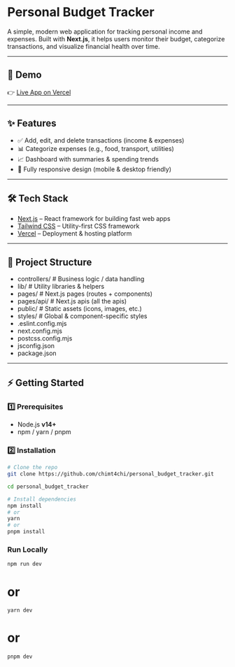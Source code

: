 # Personal Budget Tracker

A simple, modern web application for tracking personal income and expenses. Built with **Next.js**, it helps users monitor their budget, categorize transactions, and visualize financial health over time.

---

## 🚀 Demo

👉 [Live App on Vercel](https://personal-budget-tracker-gilt.vercel.app)

---

## ✨ Features

- ✅ Add, edit, and delete transactions (income & expenses)  
- 📊 Categorize expenses (e.g., food, transport, utilities)  
- 📈 Dashboard with summaries & spending trends  
- 📱 Fully responsive design (mobile & desktop friendly)  

---

## 🛠️ Tech Stack

- [Next.js](https://nextjs.org/) – React framework for building fast web apps  
- [Tailwind CSS](https://tailwindcss.com/) – Utility-first CSS framework  
- [Vercel](https://vercel.com/) – Deployment & hosting platform  

---

## 📂 Project Structure

- controllers/ # Business logic / data handling
- lib/ # Utility libraries & helpers
- pages/ # Next.js pages (routes + components)
- pages/api/ # Next.js apis (all the apis)
- public/ # Static assets (icons, images, etc.)
- styles/ # Global & component-specific styles
- .eslint.config.mjs
- next.config.mjs
- postcss.config.mjs
- jsconfig.json
- package.json

---

## ⚡ Getting Started

### 1️⃣ Prerequisites

- Node.js **v14+**  
- npm / yarn / pnpm  

### 2️⃣ Installation

```bash
# Clone the repo
git clone https://github.com/chimt4chi/personal_budget_tracker.git

cd personal_budget_tracker

# Install dependencies
npm install
# or
yarn
# or
pnpm install
```

### Run Locally

```npm run dev```
# or
```yarn dev```
# or
```pnpm dev```
